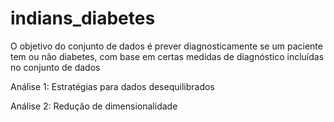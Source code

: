 # indians_diabetes
O objetivo do conjunto de dados é prever diagnosticamente se um paciente tem ou não diabetes, com base em certas medidas de diagnóstico incluídas no conjunto de dados

Análise 1: Estratégias para dados desequilibrados

Análise 2: Redução de dimensionalidade
